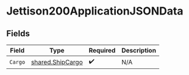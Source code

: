 # Jettison200ApplicationJSONData


## Fields

| Field                                                | Type                                                 | Required                                             | Description                                          |
| ---------------------------------------------------- | ---------------------------------------------------- | ---------------------------------------------------- | ---------------------------------------------------- |
| `Cargo`                                              | [shared.ShipCargo](../../models/shared/shipcargo.md) | :heavy_check_mark:                                   | N/A                                                  |